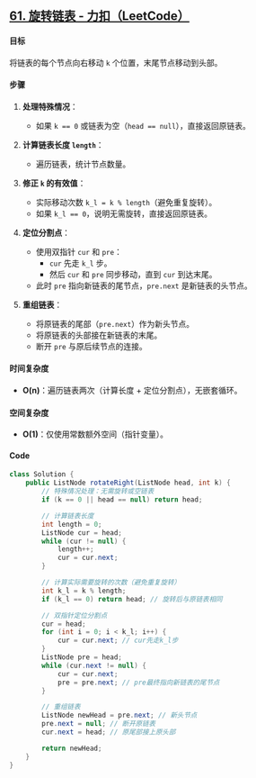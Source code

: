 ##  [61. 旋转链表 - 力扣（LeetCode）](https://leetcode.cn/problems/rotate-list/description/)

#### **目标**
将链表的每个节点向右移动 `k` 个位置，末尾节点移动到头部。

#### **步骤**
1. **处理特殊情况**：
   - 如果 `k == 0` 或链表为空（`head == null`），直接返回原链表。

2. **计算链表长度 `length`**：
   - 遍历链表，统计节点数量。

3. **修正 `k` 的有效值**：
   - 实际移动次数 `k_l = k % length`（避免重复旋转）。
   - 如果 `k_l == 0`，说明无需旋转，直接返回原链表。

4. **定位分割点**：
   - 使用双指针 `cur` 和 `pre`：
     - `cur` 先走 `k_l` 步。
     - 然后 `cur` 和 `pre` 同步移动，直到 `cur` 到达末尾。
   - 此时 `pre` 指向新链表的尾节点，`pre.next` 是新链表的头节点。

5. **重组链表**：
   - 将原链表的尾部（`pre.next`）作为新头节点。
   - 将原链表的头部接在新链表的末尾。
   - 断开 `pre` 与原后续节点的连接。

#### **时间复杂度**
- **O(n)**：遍历链表两次（计算长度 + 定位分割点），无嵌套循环。

#### **空间复杂度**
- **O(1)**：仅使用常数额外空间（指针变量）。

#### **Code**

```java
class Solution {
    public ListNode rotateRight(ListNode head, int k) {
        // 特殊情况处理：无需旋转或空链表
        if (k == 0 || head == null) return head;

        // 计算链表长度
        int length = 0;
        ListNode cur = head;
        while (cur != null) {
            length++;
            cur = cur.next;
        }

        // 计算实际需要旋转的次数（避免重复旋转）
        int k_l = k % length;
        if (k_l == 0) return head; // 旋转后与原链表相同

        // 双指针定位分割点
        cur = head;
        for (int i = 0; i < k_l; i++) {
            cur = cur.next; // cur先走k_l步
        }
        ListNode pre = head;
        while (cur.next != null) {
            cur = cur.next;
            pre = pre.next; // pre最终指向新链表的尾节点
        }

        // 重组链表
        ListNode newHead = pre.next; // 新头节点
        pre.next = null; // 断开原链表
        cur.next = head; // 原尾部接上原头部

        return newHead;
    }
}

```


